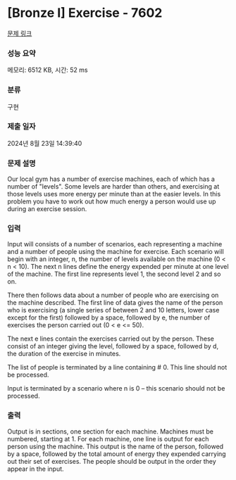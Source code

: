 # [Bronze I] Exercise - 7602 

[문제 링크](https://www.acmicpc.net/problem/7602) 

### 성능 요약

메모리: 6512 KB, 시간: 52 ms

### 분류

구현

### 제출 일자

2024년 8월 23일 14:39:40

### 문제 설명

<p>Our local gym has a number of exercise machines, each of which has a number of "levels". Some levels are harder than others, and exercising at those levels uses more energy per minute than at the easier levels. In this problem you have to work out how much energy a person would use up during an exercise session. </p>

### 입력 

 <p>Input will consists of a number of scenarios, each representing a machine and a number of people using the machine for exercise. Each scenario will begin with an integer, n, the number of levels available on the machine (0 < n < 10). The next n lines define the energy expended per minute at one level of the machine. The first line represents level 1, the second level 2 and so on.</p>

<p>There then follows data about a number of people who are exercising on the machine described. The first line of data gives the name of the person who is exercising (a single series of between 2 and 10 letters, lower case except for the first) followed by a space, followed by e, the number of exercises the person carried out (0 < e <= 50).</p>

<p>The next e lines contain the exercises carried out by the person. These consist of an integer giving the level, followed by a space, followed by d, the duration of the exercise in minutes.</p>

<p>The list of people is terminated by a line containing # 0. This line should not be processed.</p>

<p>Input is terminated by a scenario where n is 0 – this scenario should not be processed. </p>

### 출력 

 <p>Output is in sections, one section for each machine. Machines must be numbered, starting at 1. For each machine, one line is output for each person using the machine. This output is the name of the person, followed by a space, followed by the total amount of energy they expended carrying out their set of exercises. The people should be output in the order they appear in the input. </p>

